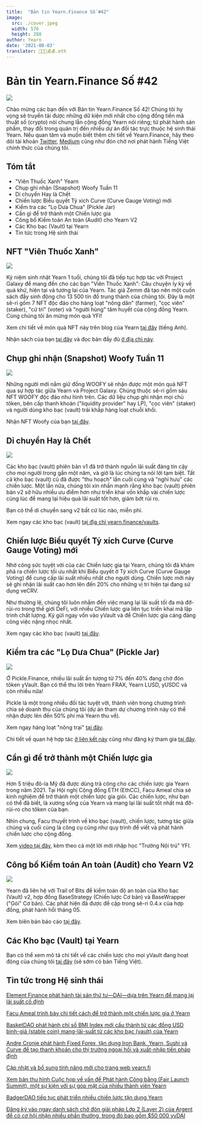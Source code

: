 ```yaml
---
title:  "Bản tin Yearn.Finance Số #42"
image:
  src: ./cover.jpeg
  width: 576
  height: 288
author: Yearn
date: '2021-08-03'
translator: 🤖💵💵💰💰.eth
---
```


# Bản tin Yearn.Finance Số #42

![](/_posts/_newsletters/Yearn-Finance-Newsletter-42/cover.jpeg?w=880&h=440)

Chào mừng các bạn đến với Bản tin Yearn.Finance Số 42! Chúng tôi hy vọng sẽ truyền tải được những dữ kiện mới nhất cho cộng đồng tiền mã thuật số (crypto) nói chung lẫn cộng đồng Yearn nói riêng; từ phát hành sản phẩm, thay đổi trong quản trị đến nhiều dự án đối tác trực thuộc hệ sinh thái Yearn. Nếu quan tâm và muốn biết thêm chi tiết về Yearn.Finance, hãy theo dõi tài khoản [Twitter](https://twitter.com/iearnfinance), [Medium](https://medium.com/iearn) cũng như đón chờ nơi phát hành Tiếng Việt chính thức của chúng tôi.

## **Tóm tắt**

- "Viên Thuốc Xanh" Yearn
- Chụp ghi nhận (Snapshot) Woofy Tuần 11
- Di chuyển Hay là Chết
- Chiến lược Biểu quyết Tỷ xích Curve (Curve Gauge Voting) mới
- Kiểm tra các "Lọ Dưa Chua" (Pickle Jar)
- Cần gì để trở thành một Chiến lược gia
- Công bố Kiểm toán An toàn (Audit) cho Yearn V2
- Các Kho bạc (Vault) tại Yearn
- Tin tức trong Hệ sinh thái

## **NFT "Viên Thuốc Xanh"**

![](/_posts/_newsletters/Yearn-Finance-Newsletter-42/image2.jpg?w=1456&h=819)

Kỷ niệm sinh nhật Yearn 1 tuổi, chúng tôi đã tiếp tục hợp tác với Project Galaxy để mang đến cho các bạn "Viên Thuốc Xanh": Câu chuyện ly kỳ về quá khứ, hiện tại và tương lai của Yearn. Tác giả Zemm đã tạo nên một cuốn sách đầy sinh động cho 13&nbsp;500 tín đồ trung thành của chúng tôi. Đây là một sê-ri gồm 7 NFT độc đáo cho hàng loạt "nông dân" (farmer), "cọc viên" (staker), "cử tri" (voter) và "người hùng" tâm huyết của cộng đồng Yearn. Cùng chúng tôi ăn mừng món quà YFI!

Xem chi tiết về món quà NFT này trên blog của Yearn [tại đây](https://medium.com/iearn/the-blue-pill-ca44ed01f16f) (tiếng Anh).

Nhận sách của bạn [tại đây](https://galaxy.eco/yearn) và đọc bản đầy đủ [ở địa chỉ này](https://thebluepill.eth.link/).

## **Chụp ghi nhận (Snapshot) Woofy Tuần 11**

![](/_posts/_newsletters/Yearn-Finance-Newsletter-42/image3.jpg?w=1333&h=1600)

Những người mới nắm giữ đồng WOOFY sẽ nhận được một món quà NFT qua sự hợp tác giữa Yearn và Project Galaxy. Chúng thuộc sê-ri gồm sáu NFT WOOFY độc đáo như hình trên. Các dữ liệu chụp ghi nhận mọi chủ tôken, bên cấp thanh khoản ("liquidity provider" hay LP), "cọc viên" (staker) và người dùng kho bạc (vault) trải khắp hàng loạt chuỗi khối.

Nhận NFT Woofy của bạn [tại đây](https://galaxy.eco/yearn).

## **Di chuyển Hay là Chết**

![](/_posts/_newsletters/Yearn-Finance-Newsletter-42/image4.jpg?w=1456&h=728)

Các kho bạc (vault) phiên bản v1 đã trở thành nguồn lãi suất đáng tin cậy cho mọi người trong gần một năm, và giờ là lúc chúng ta nói lời tạm biệt. Tất cả kho bạc (vault) cũ đã được "thu hoạch" lần cuối cùng và "nghỉ hưu" các chiến lược. Một lần nữa, chúng tôi xin nhấn mạnh rằng kho bạc (vault) phiên bản v2 sở hữu nhiều ưu điểm hơn như triển khai vốn khắp vài chiến lược cùng lúc để mang lại hiệu quả lãi suất tốt hơn, giảm bớt rủi ro.

Bạn có thể di chuyển sang v2 bất cứ lúc nào, miễn phí.

Xem ngay các kho bạc (vault) [tại địa chỉ yearn.finance/vaults](https://yearn.finance/vaults).

## **Chiến lược Biểu quyết Tỷ xích Curve (Curve Gauge Voting) mới**

Nhờ công sức tuyệt vời của các Chiến lược gia tại Yearn, chúng tôi đã khám phá ra chiến lược tối ưu nhất khi Biểu quyết ở Tỷ xích Curve (Curve Gauge Voting) để cung cấp lãi suất nhiều nhất cho người dùng. Chiến lược mới này sẽ ghi nhận lãi suất cao hơn lên đến 20% cho những vị trí hiện tại đang sử dụng veCRV.

Như thường lệ, chúng tôi luôn nhắm đến việc mang lại lãi suất tối đa mà đỡ-rủi-ro trong thế giới DeFi, với nhiều Chiến lược gia liên tục triển khai mã lập trình chất lượng. Ký gửi ngay vốn vào yVault và để Chiến lược gia cáng đáng công việc nặng nhọc nhất.

Xem ngay các kho bạc (vault) [tại đây](https://yearn.finance/vaults).

## **Kiểm tra các "Lọ Dưa Chua" (Pickle Jar)**

![](/_posts/_newsletters/Yearn-Finance-Newsletter-42/image5.jpg?w=1081&h=565)

Ở Pickle.Finance, nhiều lãi suất ấn tượng từ 7% đến 40% đang chờ đón tôken yVault. Bạn có thể thu lời trên Yearn FRAX, Yearn LUSD, yUSDC và còn nhiều nữa!

Pickle là một trong nhiều đối tác tuyệt vời, thành viên trong chương trình chia sẻ doanh thu của chúng tôi (dự án tham dự chương trình này có thể nhận được lên đến 50% phí mà Yearn thu về).

Xem ngay hàng loạt "nông trại" [tại đây](https://app.pickle.finance/farms).

Chi tiết về quan hệ hợp tác [ở liên kết này](https://twitter.com/iearnfinance/status/1367508483952771075) cũng như đăng ký tham gia [tại đây](https://yearnfinance.typeform.com/to/uP7xOJUN).

## **Cần gì để trở thành một Chiến lược gia**

![](/_posts/_newsletters/Yearn-Finance-Newsletter-42/image6.jpg?w=1366&h=496)

Hơn 5 triệu đô-la Mỹ đã được dùng trả công cho các chiến lược gia Yearn trong năm 2021. Tại Hội nghị Cộng đồng ETH (EthCC), Facu Ameal chia sẻ kinh nghiệm để trở thành một chiến lược gia giỏi. Các chiến lược, như bạn có thể đã biết, là xương sống của Yearn và mang lại lãi suất tốt nhất mà đỡ-rủi-ro cho tôken của bạn.

Nhìn chung, Facu thuyết trình về kho bạc (vault), chiến lược, tương tác giữa chúng và cuối cùng là công cụ cũng như quy trình để viết và phát hành chiến lược cho cộng đồng.

Xem [video tại đây](https://www.youtube.com/watch?v=NVR3teJw0Y0), kèm theo cả một lời mời nhập học "Trường Nội trú" YFI.

## **Công bố Kiểm toán An toàn (Audit) cho Yearn V2**

![](/_posts/_newsletters/Yearn-Finance-Newsletter-42/image7.jpg?w=900&h=450)

Yearn đã liên hệ với Trail&nbsp;of&nbsp;Bits để kiểm toán độ an toàn của Kho bạc (Vault) v2, hợp đồng BaseStrategy (Chiến lược Cơ bản) và BaseWrapper ("Gói" Cơ bản). Các phát hiện đã được đề cập trong sê-ri 0.4.x của hợp đồng, phát hành hồi tháng 05.

Xem biên bản báo cáo [tại đây](https://github.com/trailofbits/publications/blob/master/reviews/YearnV2Vaults.pdf).

## **Các Kho bạc (Vault) tại Yearn**

Bạn có thể xem mô tả chi tiết về các chiến lược cho mọi yVault đang hoạt động của chúng tôi [tại đây](https://medium.com/yearn-state-of-the-vaults/the-vaults-at-yearn-9237905ffed3) (sẽ sớm có bản Tiếng Việt).

## **Tin tức trong Hệ sinh thái**

[Element Finance phát hành tài sản thứ tư—DAI—dựa trên Yearn để mang lại lãi suất cố định](https://twitter.com/element_fi/status/1417880198033387526)

[Facu Ameal trình bày chi tiết cách để trở thành một chiến lược gia ở Yearn](https://youtu.be/NVR3teJw0Y0)

[BasketDAO phát hành chỉ số BMI Index mới cấu thành từ các đồng USD bình-giá (stable coin) mang-lãi-suất từ các kho bạc (vault) của Yearn](https://twitter.com/BasketDAOOrg/status/1415505266221535237)

[Andre Cronje phát hành Fixed Forex, tận dụng Iron Bank, Yearn, Sushi và Curve để tạo thanh khoản cho thị trường ngoại hối và xuất-nhập tiền pháp định](https://andrecronje.medium.com/fair-launches-decentralized-collaboration-and-fixed-forex-ab327a2e4fc4)

[Cập nhật và bổ sung tính năng mới cho trang web yearn.fi](https://twitter.com/dudesahn/status/1417898521685078016)

[Xem bản thu hình Cuộc họp về vấn đề Phát hành Công bằng (Fair Launch Summit), một sự kiện với sự góp mặt của nhiều thành viên Yearn](https://youtu.be/1KqxvJnNRWg)

[BadgerDAO tiếp tục phát triển nhiều chiến lược tận dụng Yearn](https://twitter.com/BadgerDAO/status/1420468295388520449)

[Đăng ký vào ngay danh sách chờ đón giải pháp Lớp 2 (Layer 2) của Argent để có cơ hội nhận nhiều phần thưởng, trong đó bao gồm $50&nbsp;000 yvDAI](https://twitter.com/argentHQ/status/1422262937423597571)
